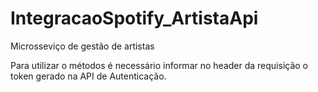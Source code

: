 # IntegracaoSpotify_ArtistaApi
Microsseviço de gestão de artistas

Para utilizar o métodos é necessário informar no header da requisição o token gerado na API de Autenticação.
